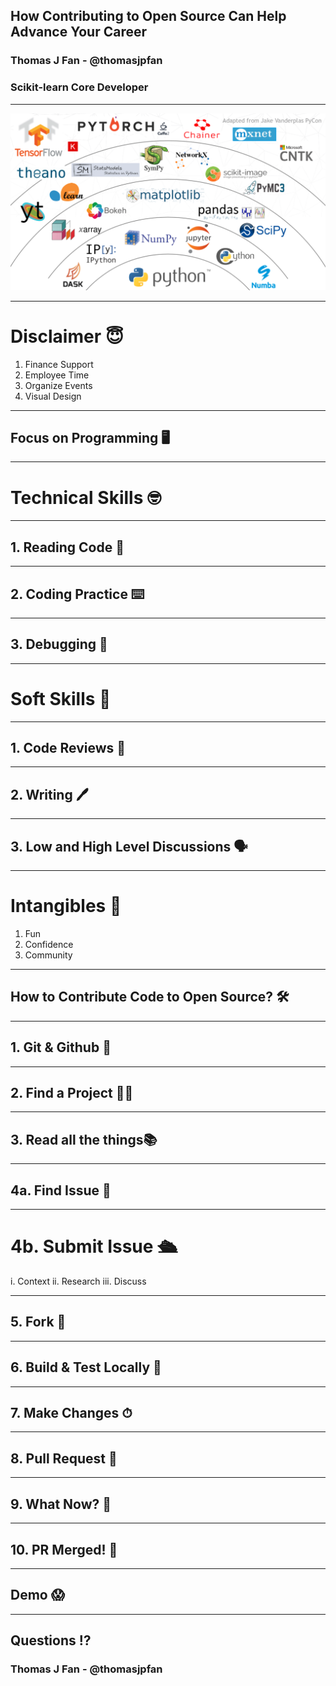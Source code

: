 ## How Contributing to Open Source Can Help Advance Your Career

### Thomas J Fan - @thomasjpfan

### Scikit-learn Core Developer

---

![](python-ecosystem.png)

---

# Disclaimer 😇

1. Finance Support
2. Employee Time
3. Organize Events
4. Visual Design

---

## Focus on Programming 🖥

---

# Technical Skills 🤓

---

## 1. Reading Code 📖

---

## 2. Coding Practice ⌨️

---

## 3. Debugging 🐛

---

# Soft Skills 🍦

---

## 1. Code Reviews 🔬

---

## 2. Writing 🖊

---

## 3. Low and High Level Discussions 🗣

---

# Intangibles 🤗

1. Fun
2. Confidence
3. Community

---

## How to Contribute Code to Open Source? 🛠

---

## 1. Git & Github 🗿

---

## 2. Find a Project 🕵️‍♂️

---

## 3. Read all the things📚

---

## 4a. Find Issue 🔭

---

# 4b. Submit Issue 🛳

i. Context
ii. Research
iii. Discuss

---

## 5. Fork 🍴

---

## 6. Build & Test Locally 🧱

---

## 7. Make Changes ⏱

---

## 8. Pull Request 🥳

---

## 9. What Now? 🥴

---

## 10. PR Merged! 🚀

---

## Demo 😱

---

## Questions ⁉️

### Thomas J Fan - @thomasjpfan

